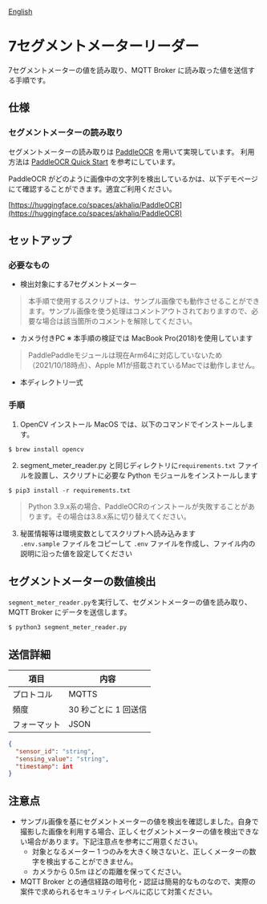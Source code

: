 [English](./README.en.md)

# 7セグメントメーターリーダー

7セグメントメーターの値を読み取り、MQTT Broker に読み取った値を送信する手順です。

## 仕様

### セグメントメーターの読み取り

セグメントメーターの読み取りは [PaddleOCR](https://github.com/PaddlePaddle/PaddleOCR) を用いて実現しています。
利用方法は [PaddleOCR Quick Start](https://github.com/PaddlePaddle/PaddleOCR/blob/release/2.3/doc/doc_en/quickstart_en.md#22-use-by-code) を参考にしています。

PaddleOCR がどのように画像中の文字列を検出しているかは、以下デモページにて確認することができます。適宜ご利用ください。

[https://huggingface.co/spaces/akhaliq/PaddleOCR](https://huggingface.co/spaces/akhaliq/PaddleOCR)

## セットアップ

### 必要なもの

- 検出対象にする7セグメントメーター
> 本手順で使用するスクリプトは、サンプル画像でも動作させることができます。サンプル画像を使う処理はコメントアウトされておりますので、必要な場合は該当箇所のコメントを解除してください。

- カメラ付きPC ※ 本手順の検証では MacBook Pro(2018)を使用しています

>PaddlePaddleモジュールは現在Arm64に対応していないため（2021/10/18時点）、Apple M1が搭載されているMacでは動作しません。

- 本ディレクトリ一式

### 手順

1. OpenCV インストール
   MacOS では、以下のコマンドでインストールします。

```sh
$ brew install opencv
```

2. segment_meter_reader.py と同じディレクトリに`requirements.txt` ファイルを設置し、スクリプトに必要な Python モジュールをインストールします

```
$ pip3 install -r requirements.txt
```

> Python 3.9.x系の場合、PaddleOCRのインストールが失敗することがあります。その場合は3.8.x系に切り替えてください。

3. 秘匿情報等は環境変数としてスクリプトへ読み込みます  
   `.env.sample` ファイルをコピーして `.env` ファイルを作成し、ファイル内の説明に沿った値を設定してください

## セグメントメーターの数値検出

`segment_meter_reader.py`を実行して、セグメントメーターの値を読み取り、MQTT Broker にデータを送信します。

```sh
$ python3 segment_meter_reader.py

```

## 送信詳細

| 項目         | 内容                  |
| ------------ | --------------------- |
| プロトコル   | MQTTS                 |
| 頻度         | 30 秒ごとに 1 回送信  |
| フォーマット | JSON                  |

```JSON
{
  "sensor_id": "string",
  "sensing_value": "string",
  "timestamp": int
}
```

## 注意点

- サンプル画像を基にセグメントメーターの値を検出を確認しました。自身で撮影した画像を利用する場合、正しくセグメントメーターの値を検出できない場合があります。下記注意点を参考にご用意ください。
  - 対象となるメーター 1 つのみを大きく映さないと、正しくメーターの数字を検出することができません。
  - カメラから 0.5m ほどの距離を保ってください。  
- MQTT Broker との通信経路の暗号化・認証は簡易的なものなので、実際の案件で求められるセキュリティレベルに応じて対策ください。
